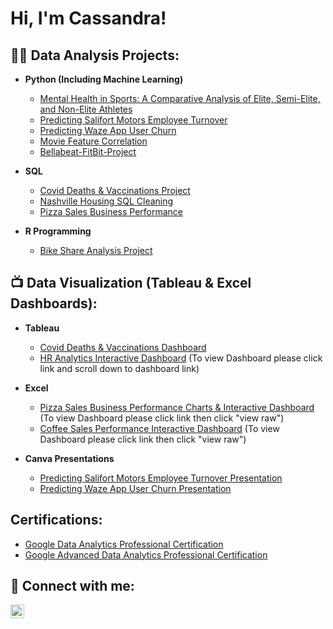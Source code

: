 <h1>Hi, I'm Cassandra! 

  
<h2>👨‍💻 Data Analysis Projects:</h2>

- <b>Python (Including Machine Learning)</b>
  - [Mental Health in Sports: A Comparative Analysis of Elite, Semi-Elite, and Non-Elite Athletes](https://github.com/CassandraNnaji/Athlete-and-Non-Athlete-Mental-Health-Project)
  - [Predicting Salifort Motors Employee Turnover](https://github.com/CassandraNnaji/Salifort-Motors-Machine-Learning-project)
  - [Predicting Waze App User Churn](https://github.com/CassandraNnaji/Waze-App-User-Churn-Project-Machine-Learning-)
  - [Movie Feature Correlation](https://github.com/CassandraNnaji/Movie_Feature-Correlation)
  - [Bellabeat-FitBit-Project](https://github.com/CassandraNnaji/Bellabeat-FitBit-Projet/blob/main/README.md)

- <b>SQL</b>
  - [Covid Deaths & Vaccinations Project](https://github.com/CassandraNnaji/Covid-Deaths-Vaccinations-Project-SQL-)
  - [Nashville Housing SQL Cleaning](https://github.com/CassandraNnaji/Nashville-Housing-SQL-Cleaning)
  - [Pizza Sales Business Performance](https://github.com/CassandraNnaji/Pizza-Sales-Business-Performance-)

- <b>R Programming</b>
  - [Bike Share Analysis Project](https://github.com/CassandraNnaji/Bike-Share-Analysis-Project)
  

<h2>📺 Data Visualization (Tableau & Excel Dashboards):</h2>

- <b>Tableau</b>
  - [Covid Deaths & Vaccinations Dashboard](https://public.tableau.com/app/profile/cassandra7850/viz/CovidDashboard_17110185743220/Dashboard1)
  - [HR Analytics Interactive Dashboard](https://github.com/CassandraNnaji/HR-Analytics-Dashboard-Overview)
    (To view Dashboard please click link and scroll down to dashboard link)

- <b>Excel</b>
  - [Pizza Sales Business Performance Charts & Interactive Dashboard](https://github.com/CassandraNnaji/Pizza-Sales-Business-Performance-/blob/main/Pizza%20Sales%20Charts%20%26%20Dashboard.xlsx)
    (To view Dashboard please click link then click "view raw")
  - [Coffee Sales Performance Interactive Dashboard](https://github.com/CassandraNnaji/Coffee-Sales/blob/main/Coffee%20Orders%20Dashboard.xlsx)
    (To view Dashboard please click link then click "view raw")

- <b>Canva Presentations</b>
  - [Predicting Salifort Motors Employee Turnover Presentation](https://www.canva.com/design/DAF2_Ip4eD8/59YvgyygcJk_KBlW6h1w_w/view?utm_content=DAF2_Ip4eD8&utm_campaign=designshare&utm_medium=link2&utm_source=uniquelinks&utlId=h3414575446)
  - [Predicting Waze App User Churn Presentation](https://www.canva.com/design/DAF2TD7JBMA/Vrj3EikPLJlni0Z_VZvUHw/view?utm_content=DAF2TD7JBMA&utm_campaign=designshare&utm_medium=link2&utm_source=uniquelinks&utlId=h28031eda23)

<h2>Certifications:</h2>


  - [Google Data Analytics Professional Certification](file:///Users/cassandrannaji/Desktop/Google%20Data%20Analytics%20Cetification%20.pdf)
  - [Google Advanced Data Analytics Professional Certification](file:///Users/cassandrannaji/Desktop/Google%20Advanced%20Data%20Analytics%20Certification.pdf) 
  

<h2> 🤳 Connect with me:</h2>

[<img align="left" alt="CassandraNnaji | LinkedIn" width="22px" src="https://cdn.jsdelivr.net/npm/simple-icons@v3/icons/linkedin.svg" />][linkedin]


[linkedin]: https://www.linkedin.com/in/cassandra-nnaji/

<!--
**joshmadakor1/joshmadakor1** is a ✨ _special_ ✨ repository because its `README.md` (this file) appears on your GitHub profile.

Here are some ideas to get you started:

- 🔭 I’m currently working on ...
- 🌱 I’m currently learning ...
- 👯 I’m looking to collaborate on ...
- 🤔 I’m looking for help with ...
- 💬 Ask me about ...
- 📫 How to reach me: ...
- 😄 Pronouns: ...
- ⚡ Fun fact: ...
-->
